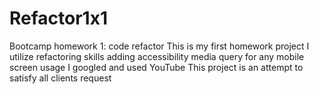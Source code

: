 # Refactor1x1
Bootcamp homework 1: code refactor
This is my first homework project
I utilize refactoring skills
adding accessibility 
media query for any mobile screen usage
I googled and used YouTube
This project is an attempt to satisfy all clients request